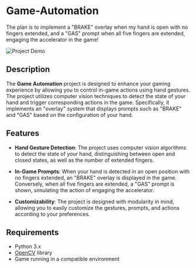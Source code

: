 # Game-Automation
The plan is to implement a "BRAKE" overlay when my hand is open with no fingers extended, and a "GAS" prompt when all five fingers are extended, engaging the accelerator in the game! 

![Project Demo](sample.jpg)

## Description

The **Game Automation** project is designed to enhance your gaming experience by allowing you to control in-game actions using hand gestures. The project utilizes computer vision techniques to detect the state of your hand and trigger corresponding actions in the game. Specifically, it implements an "overlay" system that displays prompts such as "BRAKE" and "GAS" based on the configuration of your hand.

## Features

- **Hand Gesture Detection**: The project uses computer vision algorithms to detect the state of your hand, distinguishing between open and closed states, as well as the number of extended fingers.

- **In-Game Prompts**: When your hand is detected in an open position with no fingers extended, an "BRAKE" overlay is displayed in the game. Conversely, when all five fingers are extended, a "GAS" prompt is shown, simulating the action of engaging the accelerator.

- **Customizability**: The project is designed with modularity in mind, allowing you to easily customize the gestures, prompts, and actions according to your preferences.

## Requirements

- Python 3.x
- [OpenCV](https://opencv.org/) library
- Game running in a compatible environment
